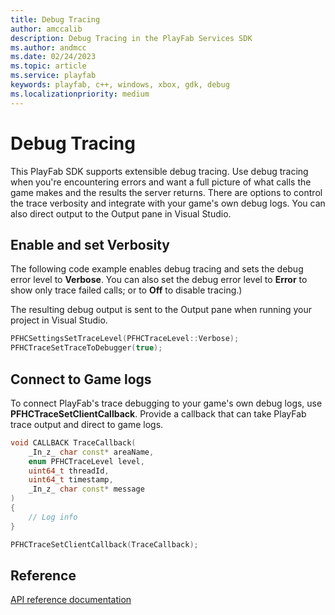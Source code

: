 ```yaml
---
title: Debug Tracing
author: amccalib
description: Debug Tracing in the PlayFab Services SDK
ms.author: andmcc
ms.date: 02/24/2023
ms.topic: article
ms.service: playfab
keywords: playfab, c++, windows, xbox, gdk, debug
ms.localizationpriority: medium
---
```


# Debug Tracing

This PlayFab SDK supports extensible debug tracing. Use debug tracing when you're encountering errors and want a full picture of what calls the game makes and the results the server returns. There are options to control the trace verbosity and integrate with your game's own debug logs. You can also direct output to the Output pane in Visual Studio.

## Enable and set Verbosity

The following code example enables debug tracing and sets the debug error level to **Verbose**. You can also set the debug error level to **Error** to show only trace failed calls; or to **Off** to disable tracing.)

The resulting debug output is sent to the Output pane when running your project in Visual Studio.

```cpp
PFHCSettingsSetTraceLevel(PFHCTraceLevel::Verbose);
PFHCTraceSetTraceToDebugger(true);
```

## Connect to Game logs

To connect PlayFab's trace debugging to your game's own debug logs, use **PFHCTraceSetClientCallback**. Provide a callback that can take PlayFab trace output and direct to game logs.

```cpp
void CALLBACK TraceCallback(
    _In_z_ char const* areaName,
    enum PFHCTraceLevel level,
    uint64_t threadId,
    uint64_t timestamp,
    _In_z_ char const* message
)
{
    // Log info
}

PFHCTraceSetClientCallback(TraceCallback);
```

## Reference

[API reference documentation](../../api-references/c/pfhctrace/pfhctrace_members.md)
